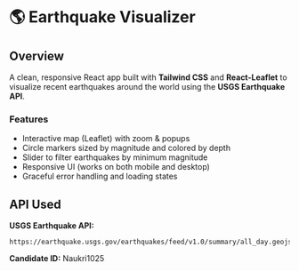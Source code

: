 # 🌎 Earthquake Visualizer


## Overview
A clean, responsive React app built with **Tailwind CSS** and **React-Leaflet** to visualize recent earthquakes around the world using the **USGS Earthquake API**.


### Features
- Interactive map (Leaflet) with zoom & popups
- Circle markers sized by magnitude and colored by depth
- Slider to filter earthquakes by minimum magnitude
- Responsive UI (works on both mobile and desktop)
- Graceful error handling and loading states


## API Used
**USGS Earthquake API:**
```
https://earthquake.usgs.gov/earthquakes/feed/v1.0/summary/all_day.geojson
```
**Candidate ID:** Naukri1025